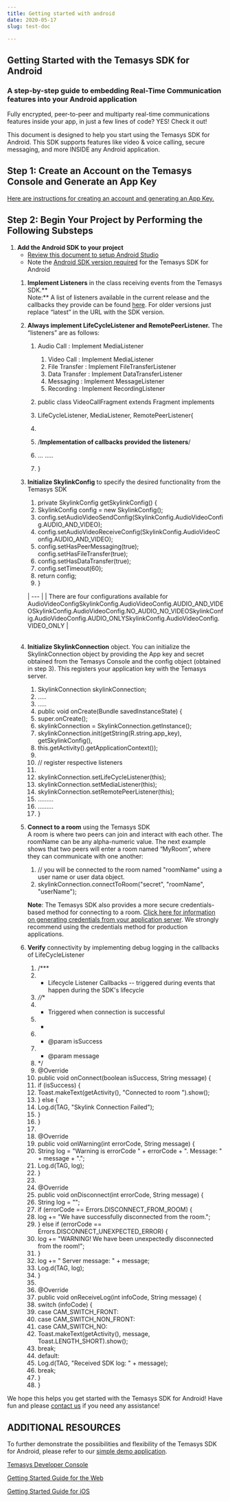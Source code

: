 ```yaml
---
title: Getting started with android
date: 2020-05-17
slug: test-doc

---
```

## Getting Started with the Temasys SDK for Android

### **A step-by-step guide to embedding Real-Time Communication features into your Android application**

Fully encrypted, peer-to-peer and multiparty real-time communications features inside your app, in just a few lines of code? YES! Check it out!

This document is designed to help you start using the Temasys SDK for Android. This SDK supports features like video & voice calling, secure messaging, and more INSIDE any Android application.

## **Step 1: Create an Account on the Temasys Console and Generate an App Key**

[Here are instructions for creating an account and generating an App Key.](https://temasys.io/creating-an-account-generating-a-key/)

## **Step 2: Begin Your Project by Performing the Following Substeps**

1. **Add the Android SDK to your project**
   * [Review this document to setup Android Studio](https://cdn.temasys.io/skylink/skylinksdk/android/latest/SkylinkSDK_Android_Studio_Setup.md)
   * Note the [Android SDK version required](https://cdn.temasys.io/skylink/skylinksdk/android/latest/Android_SDK_Version_Required.md) for the Temasys SDK for Android
   1. **Implement Listeners** in the class receiving events from the Temasys SDK.**  
      Note:** A list of listeners available in the current release and the callbacks they provide can be found [here](http://cdn.temasys.io/skylink/skylinksdk/android/latest/doc/reference/packages.html). For older versions just replace “latest” in the URL with the SDK version.
   2. **Always implement LifeCycleListener and RemotePeerListener.** The “listeners” are as follows:
      1. Audio Call : Implement MediaListener
         1. Video Call : Implement MediaListener
         2. File Transfer : Implement FileTransferListener
         3. Data Transfer : Implement DataTransferListener
         4. Messaging : Implement MessageListener
         5. Recording : Implement RecordingListener


      1. public class VideoCallFragment extends Fragment implements
      2. LifeCycleListener, MediaListener, RemotePeerListener{
      3. 
      4. /**Implementation of callbacks provided the listeners**/
      5. ... .....
      6. }
   3. **Initialize SkylinkConfig** to specify the desired functionality from the Temasys SDK
      1. private SkylinkConfig getSkylinkConfig() {
      2. SkylinkConfig config = new SkylinkConfig();
      3. config.setAudioVideoSendConfig(SkylinkConfig.AudioVideoConfig.AUDIO_AND_VIDEO);
      4. config.setAudioVideoReceiveConfig(SkylinkConfig.AudioVideoConfig.AUDIO_AND_VIDEO);
      5. config.setHasPeerMessaging(true); config.setHasFileTransfer(true);
      6. config.setHasDataTransfer(true);
      7. config.setTimeout(60);
      8. return config;
      9. }

      | --- |
      | There are four configurations available for AudioVideoConfigSkylinkConfig.AudioVideoConfig.AUDIO_AND_VIDEOSkylinkConfig.AudioVideoConfig.NO_AUDIO_NO_VIDEOSkylinkConfig.AudioVideoConfig.AUDIO_ONLYSkylinkConfig.AudioVideoConfig.VIDEO_ONLY |

      ###### 
   4. **Initialize SkylinkConnection** object. You can initialize the SkylinkConnection object by providing the App key and secret obtained from the Temasys Console and the config object (obtained in step 3). This registers your application key with the Temasys server.
       1. SkylinkConnection skylinkConnection;
       2. .....
       3. .....
       4. public void onCreate(Bundle savedInstanceState) {
       5. super.onCreate();
       6. skylinkConnection = SkylinkConnection.getInstance();
       7. skylinkConnection.init(getString(R.string.app_key), getSkylinkConfig(),
       8. this.getActivity().getApplicationContext());
       9. 
      10. // register respective listeners
      11. 
      12. skylinkConnection.setLifeCycleListener(this);
      13. skylinkConnection.setMediaListener(this);
      14. skylinkConnection.setRemotePeerListener(this);
      15. .........
      16. .........
      17. }
   5. **Connect to a room** using the Temasys SDK  
      A room is where two peers can join and interact with each other. The roomName can be any alpha-numeric value. The next example shows that two peers will enter a room named “MyRoom”, where they can communicate with one another:
      1. // you will be connected to the room named "roomName" using a user name or user data object.
      2. skylinkConnection.connectToRoom("secret", "roomName", "userName");

      **Note**: The Temasys SDK also provides a more secure credentials-based method for connecting to a room. [Click here for information on generating credentials from your application server](http://support.temasys.com.sg/support/solutions/articles/5000644837-how-do-i-connect-to-a-room-using-credentials-). We strongly recommend using the credentials method for production applications.
   6. **Verify** connectivity by implementing debug logging in the callbacks of LifeCycleListener
       1. /***
       2. * Lifecycle Listener Callbacks -- triggered during events that happen during the SDK's lifecycle
       3. *//**
       4. * Triggered when connection is successful
       5. *
       6. * @param isSuccess
       7. * @param message
       8. */
       9. @Override
      10. public void onConnect(boolean isSuccess, String message) {
      11. if (isSuccess) {
      12. Toast.makeText(getActivity(), "Connected to room ").show();
      13. } else {
      14. Log.d(TAG, "Skylink Connection Failed");
      15. }
      16. }
      17. 
      18. @Override
      19. public void onWarning(int errorCode, String message) {
      20. String log = "Warning is errorCode " + errorCode + ". Message: " + message + ".";
      21. Log.d(TAG, log);
      22. }
      23. 
      24. @Override
      25. public void onDisconnect(int errorCode, String message) {
      26. String log = "";
      27. if (errorCode == Errors.DISCONNECT_FROM_ROOM) {
      28. log += "We have successfully disconnected from the room.";
      29. } else if (errorCode == Errors.DISCONNECT_UNEXPECTED_ERROR) {
      30. log += "WARNING! We have been unexpectedly disconnected from the room!";
      31. }
      32. log += " Server message: " + message;
      33. Log.d(TAG, log);
      34. }
      35. 
      36. @Override
      37. public void onReceiveLog(int infoCode, String message) {
      38. switch (infoCode) {
      39. case CAM_SWITCH_FRONT:
      40. case CAM_SWITCH_NON_FRONT:
      41. case CAM_SWITCH_NO:
      42. Toast.makeText(getActivity(), message, Toast.LENGTH_SHORT).show();
      43. break;
      44. default:
      45. Log.d(TAG, "Received SDK log: " + message);
      46. break;
      47. }
      48. }

We hope this helps you get started with the Temasys SDK for Android! Have fun and please [contact us](https://temasys.io/contact-us/) if you need any assistance!

## **ADDITIONAL RESOURCES**

To further demonstrate the possibilities and flexibility of the Temasys SDK for Android, please refer to our [simple demo application](https://github.com/Temasys/skylink-android-sample).

[Temasys Developer Console](https://console.temasys.io/)

[Getting Started Guide for the Web](https://temasys.io/temasys-rtc-getting-started-web-sdk/)

[Getting Started Guide for iOS](https://temasys.io/temasys-rtc-getting-started-ios-sdk/)